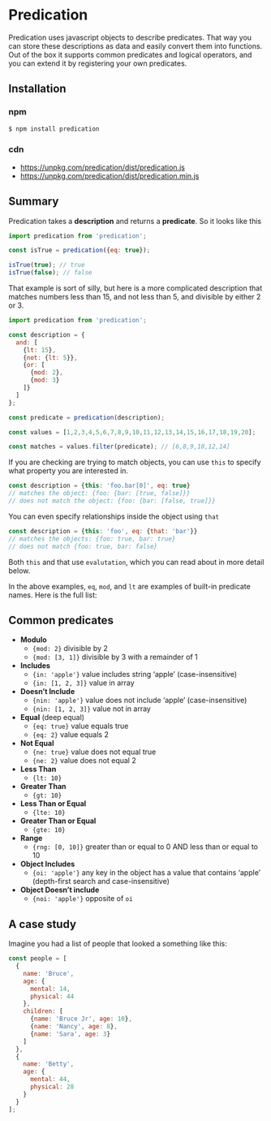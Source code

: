 # Predication

Predication uses javascript objects to describe predicates. That way you can store these descriptions as data and easily convert them into functions. Out of the box it supports common predicates and logical operators, and you can extend it by registering your own predicates.

## Installation

### npm

```bash
$ npm install predication
```

### cdn

* https://unpkg.com/predication/dist/predication.js
* https://unpkg.com/predication/dist/predication.min.js

## Summary

Predication takes a **description** and returns a **predicate**. So it looks like this

```javascript
import predication from 'predication';

const isTrue = predication({eq: true});

isTrue(true); // true
isTrue(false); // false
```

That example is sort of silly, but here is a more complicated description that matches numbers less than 15, and not less than 5, and divisible by either 2 or 3.

```javascript
import predication from 'predication';

const description = {
  and: [
    {lt: 15},
    {not: {lt: 5}},
    {or: [
      {mod: 2},
      {mod: 3}
    ]}
  ]
};

const predicate = predication(description);

const values = [1,2,3,4,5,6,7,8,9,10,11,12,13,14,15,16,17,18,19,20];

const matches = values.filter(predicate); // [6,8,9,10,12,14]
```
If you are checking are trying to match objects, you can use `this` to specify what property you are interested in.

```javascript
const description = {this: 'foo.bar[0]', eq: true}
// matches the object: {foo: {bar: [true, false]}}
// does not match the object: {foo: {bar: [false, true]}}
```

You can even specify relationships inside the object using `that`

```javascript
const description = {this: 'foo', eq: {that: 'bar'}}
// matches the objects: {foo: true, bar: true} 
// does not match {foo: true, bar: false}
```
Both `this` and that use `evalutation`, which you can read about in more detail below.  

In the above examples, `eq`, `mod`, and `lt` are examples of built-in predicate names. Here is the full list:

## Common predicates

* **Modulo** 
  - `{mod: 2}` divisible by 2
  - `{mod: [3, 1]}` divisible by 3 with a remainder of 1
* **Includes**
  - `{in: 'apple'}` value includes string ‘apple’ (case-insensitive)
  - `{in: [1, 2, 3]}` value in array
* **Doesn’t Include**
  - `{nin: 'apple'}` value does not include ‘apple’ (case-insensitive)
  - `{nin: [1, 2, 3]}` value not in array
* **Equal** (deep equal)
  - `{eq: true}` value equals true
  - `{eq: 2}` value equals 2
* **Not Equal** 
  - `{ne: true}` value does not equal true
  - `{ne: 2}` value does not equal 2
* **Less Than**
  - `{lt: 10}`
* **Greater Than** 
  - `{gt: 10}`
* **Less Than or Equal**
  - `{lte: 10}`
* **Greater Than or Equal**
  - `{gte: 10}`
* **Range**
  - `{rng: [0, 10]}` greater than or equal to 0 AND less than or equal to 10
* **Object Includes**
  - `{oi: 'apple'}` any key in the object has a value that contains ‘apple’ (depth-first search and case-insensitive)
* **Object Doesn’t include**
  - `{noi: 'apple'}` opposite of `oi`

## A case study

Imagine you had a list of people that looked a something like this:

```javascript
const people = [
  {
    name: 'Bruce',
    age: {
      mental: 14,
      physical: 44
    },
    children: [
      {name: 'Bruce Jr', age: 10},
      {name: 'Nancy', age: 8},
      {name: 'Sara', age: 3}
    ]
  },
  {
    name: 'Betty',
    age: {
      mental: 44,
      physical: 28
    }
  }
];
```



